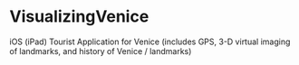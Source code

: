 VisualizingVenice
=================

iOS  (iPad) Tourist Application for Venice (includes GPS, 3-D virtual imaging of landmarks, and history of Venice / landmarks)
